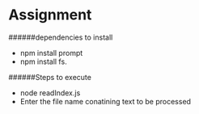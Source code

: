 # Assignment

######dependencies to install
+ npm install prompt
+ npm install fs.

######Steps to execute
+ node readIndex.js
+ Enter the file name conatining text to be processed
